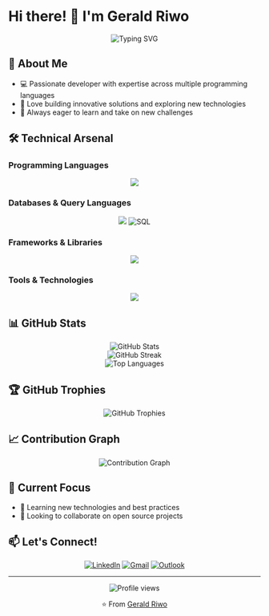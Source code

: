 # Hi there! 👋 I'm Gerald Riwo

<div align="center">
  <img src="https://readme-typing-svg.herokuapp.com?font=Fira+Code&size=30&duration=3000&pause=1000&color=36BCF7&center=true&vCenter=true&width=600&lines=Full+Stack+Developer;Problem+Solver;Tech+Enthusiast" alt="Typing SVG" />
</div>

## 🚀 About Me
- 💻 Passionate developer with expertise across multiple programming languages
- 🌟 Love building innovative solutions and exploring new technologies
- 🎯 Always eager to learn and take on new challenges

## 🛠️ Technical Arsenal

### Programming Languages
<div align="center">
  <img src="https://skillicons.dev/icons?i=python,c,cpp,cs,java,js,ruby,html,css,typescript&theme=dark" />
</div>

### Databases & Query Languages
<div align="center">
  <img src="https://skillicons.dev/icons?i=mysql,sqlite&theme=dark" />
  <img src="https://img.shields.io/badge/SQL-336791?style=for-the-badge&logo=postgresql&logoColor=white" alt="SQL"/>
</div>

### Frameworks & Libraries
<div align="center">
  <img src="https://skillicons.dev/icons?i=django,nodejs,qt,rails&theme=dark" />
</div>

### Tools & Technologies
<div align="center">
  <img src="https://skillicons.dev/icons?i=vscode,git,github,docker,powershell&theme=dark" />
</div>

## 📊 GitHub Stats

<div align="center">
  <img src="https://github-readme-stats.vercel.app/api?username=riwogerald&show_icons=true&theme=tokyonight&hide_border=true&count_private=true" alt="GitHub Stats" />
</div>

<div align="center">
  <img src="https://github-readme-streak-stats.herokuapp.com/?user=riwogerald&theme=tokyonight&hide_border=true" alt="GitHub Streak" />
</div>

<div align="center">
  <img src="https://github-readme-stats.vercel.app/api/top-langs/?username=riwogerald&layout=compact&theme=tokyonight&hide_border=true" alt="Top Languages" />
</div>

## 🏆 GitHub Trophies
<div align="center">
  <img src="https://github-profile-trophy.vercel.app/?username=riwogerald&theme=tokyonight&no-frame=true&no-bg=true&margin-w=4" alt="GitHub Trophies" />
</div>

## 📈 Contribution Graph
<div align="center">
  <img src="https://activity-graph.herokuapp.com/graph?username=riwogerald&theme=tokyo-night&hide_border=true" alt="Contribution Graph" />
</div>

## 🎯 Current Focus
- 🌱 Learning new technologies and best practices
- 👯 Looking to collaborate on open source projects

## 📫 Let's Connect!
<div align="center">
  
[![LinkedIn](https://img.shields.io/badge/LinkedIn-0077B5?style=for-the-badge&logo=linkedin&logoColor=white)](https://www.linkedin.com/in/gerald-riwo-8604192bb/)
[![Gmail](https://img.shields.io/badge/Email-D14836?style=for-the-badge&logo=gmail&logoColor=white)](mailto:riwo.gerald@gmail.com)
[![Outlook](https://img.shields.io/badge/Email-D14836?style=for-the-badge&logo=gmail&logoColor=white)](mailto:riwo.gerald@outlook.com)

</div>

---

<div align="center">
  <img src="https://komarev.com/ghpvc/?username=riwogerald&label=Profile%20views&color=0e75b6&style=flat" alt="Profile views" />
  
  ⭐️ From [Gerald Riwo](https://github.com/riwogerald)
</div>


